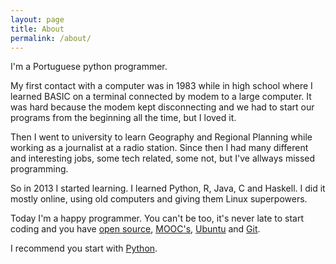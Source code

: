 ```yaml
---
layout: page
title: About
permalink: /about/
---
```


I'm a Portuguese python programmer.

My first contact with a computer was in 1983 while in high school where
I learned BASIC on a terminal connected by modem to a large computer. It was hard
because the modem kept disconnecting and we had to start our programs from the
beginning all the time, but I loved it.

Then I went to university to learn Geography and Regional Planning while working as
a journalist at a radio station. Since then I had many different and interesting jobs,
some tech related, some not, but I've allways missed programming.

So in 2013 I started learning.
I learned Python, R, Java, C and Haskell. I did it mostly online, using old computers and giving them
Linux superpowers.

Today I'm a happy programmer. You can't be too, it's never late to start coding
and you have [open source](https://github.com), [MOOC's](https://www.mooc-list.com/tags/programming), [Ubuntu](https://www.ubuntu.com/desktop) and [Git](https://git-scm.com/).

I recommend you start with [Python](https://www.python.org/).
